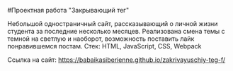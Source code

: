 #Проектная работа "Закрывающий тег"

Небольшой одностраничный сайт, рассказывающий о личной жизни студента за последние несколько месяцев. Реализована смена темы с темной на светлую и наоборот, возможность поставить лайк понравившемся постам.
Стек: HTML, JavaScript, CSS, Webpack

Ссылка на сайт: https://babaikasiberienne.github.io/zakrivayuschiy-teg-f/
